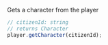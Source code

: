 Gets a character from the player

```ts
// citizenId: string
// returns Character
player.getCharacter(citizenId);
```
